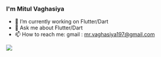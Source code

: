 ### I'm Mitul Vaghasiya 

- 🔭 I’m currently working on Flutter/Dart
- 💬 Ask me about Flutter/Dart
- 📫 How to reach me: gmail : mr.vaghasiya197@gmail.com
<!-- - 🌱 I’m currently learning ... 
- 👯 I’m looking to collaborate on ... 
- 🤔 I’m looking for help with ...-->
<!-- - 😄 Pronouns: ...
- ⚡ Fun fact: ... -->

<img src="https://github-readme-stats.vercel.app/api?username=MR0100&&show_icons=true&title_color=fff&icon_color=bb2acf&text_color=daf7dc&bg_color=151515" />
